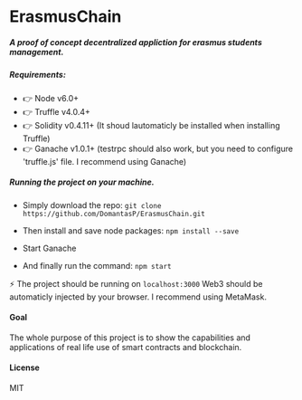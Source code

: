 # ErasmusChain
##### A proof of concept decentralized appliction for erasmus students management.
#### 
##### Requirements:
* 👉 Node v6.0+
* 👉 Truffle v4.0.4+
* 👉 Solidity v0.4.11+ (It shoud lautomaticly be installed when installing Truffle)
* 👉 Ganache v1.0.1+ (testrpc should also work, but you need to configure 'truffle.js' file. I recommend using Ganache)

##### Running the project on your machine.
*  Simply download the repo: 
 `git clone https://github.com/DomantasP/ErasmusChain.git`

* Then install and save node packages: 
 `npm install --save`

* Start Ganache 
* And finally run the command: 
 `npm start`

⚡ The project should be running on `localhost:3000`
Web3 should be automaticly injected by your browser. I recommend using MetaMask.

#### Goal
The whole purpose of this project is to show the capabilities and applications of real life use of smart contracts and blockchain. 


#### License
MIT
